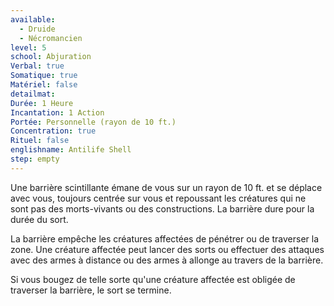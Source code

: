 ```yaml
---
available:
  - Druide
  - Nécromancien
level: 5
school: Abjuration
Verbal: true
Somatique: true
Matériel: false
detailmat:
Durée: 1 Heure
Incantation: 1 Action
Portée: Personnelle (rayon de 10 ft.)
Concentration: true
Rituel: false
englishname: Antilife Shell
step: empty
---
```

Une barrière scintillante émane de vous sur un rayon de 10 ft. et se déplace avec vous, toujours centrée sur vous et repoussant les créatures qui ne sont pas des morts-vivants ou des constructions. La barrière dure pour la durée du sort.

La barrière empêche les créatures affectées de pénétrer ou de traverser la zone. Une créature affectée peut lancer des sorts ou effectuer des attaques avec des armes à distance ou des armes à allonge au travers de la barrière.

Si vous bougez de telle sorte qu'une créature affectée est obligée de traverser la barrière, le sort se termine.





